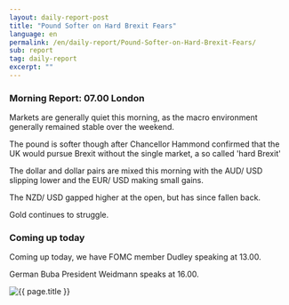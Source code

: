 ```yaml
---
layout: daily-report-post
title: "Pound Softer on Hard Brexit Fears"
language: en
permalink: /en/daily-report/Pound-Softer-on-Hard-Brexit-Fears/
sub: report
tag: daily-report
excerpt: ""
---
```

### Morning Report: 07.00 London

Markets are generally quiet this morning, as the macro environment generally remained stable over the weekend. 

The pound is softer though after Chancellor Hammond confirmed that the UK would pursue Brexit without the single market, a so called 'hard Brexit'

The dollar and dollar pairs are mixed this morning with the AUD/ USD slipping lower and the EUR/ USD making small gains. 

The NZD/ USD gapped higher at the open, but has since fallen back. 

Gold continues to struggle. 

### Coming up today

Coming up today, we have FOMC member Dudley speaking at 13.00. 

German Buba President Weidmann speaks at 16.00.
 

<p><img src="{{ "/assets/images/daily-report/2017-06-19_07-41-20.jpg" | relative_url }}" alt="{{ page.title }}" title="{{ page.title }}"></p>